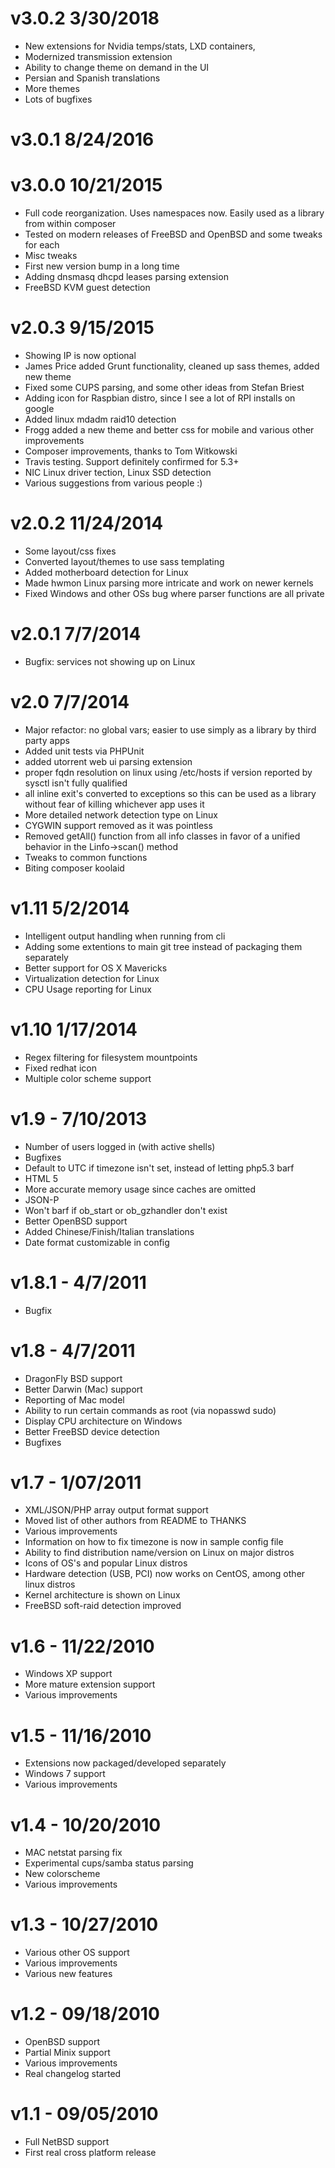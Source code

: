 # v3.0.2 3/30/2018

- New extensions for Nvidia temps/stats, LXD containers,
- Modernized transmission extension
- Ability to change theme on demand in the UI
- Persian and Spanish translations
- More themes
- Lots of bugfixes

# v3.0.1 8/24/2016

# v3.0.0 10/21/2015
 - Full code reorganization. Uses namespaces now. Easily used as a library from within composer
 - Tested on modern releases of FreeBSD and OpenBSD and some tweaks for each
 - Misc tweaks
 - First new version bump in a long time
 - Adding dnsmasq dhcpd leases parsing extension
 - FreeBSD KVM guest detection


# v2.0.3 9/15/2015
 - Showing IP is now optional
 - James Price added Grunt functionality, cleaned up sass themes, added new theme
 - Fixed some CUPS parsing, and some other ideas from Stefan Briest
 - Adding icon for Raspbian distro, since I see a lot of RPI installs on google
 - Added linux mdadm raid10 detection
 - Frogg added a new theme and better css for mobile and various other improvements
 - Composer improvements, thanks to Tom Witkowski
 - Travis testing. Support definitely confirmed for 5.3+
 - NIC Linux driver tection, Linux SSD detection
 - Various suggestions from various people :)


# v2.0.2 11/24/2014
 - Some layout/css fixes
 - Converted layout/themes to use sass templating
 - Added motherboard detection for Linux
 - Made hwmon Linux parsing more intricate and work on newer kernels
 - Fixed Windows and other OSs bug where parser functions are all private


# v2.0.1 7/7/2014
 - Bugfix: services not showing up on Linux


# v2.0 7/7/2014
 - Major refactor: no global vars; easier to use simply as a library by third party apps
 - Added unit tests via PHPUnit
 - added utorrent web ui parsing extension
 - proper fqdn resolution on linux using /etc/hosts if version reported by sysctl isn't fully qualified
 - all inline exit's converted to exceptions so this can be used as a library without fear of killing whichever app uses it
 - More detailed network detection type on Linux
 - CYGWIN support removed as it was pointless
 - Removed getAll() function from all info classes in favor of a unified behavior in the Linfo->scan() method
 - Tweaks to common functions
 - Biting composer koolaid


# v1.11 5/2/2014
 - Intelligent output handling when running from cli
 - Adding some extentions to main git tree instead of packaging them separately
 - Better support for OS X Mavericks
 - Virtualization detection for Linux
 - CPU Usage reporting for Linux


# v1.10 1/17/2014
 - Regex filtering for filesystem mountpoints
 - Fixed redhat icon
 - Multiple color scheme support


# v1.9 - 7/10/2013
 - Number of users logged in (with active shells)
 - Bugfixes
 - Default to UTC if timezone isn't set, instead of letting php5.3 barf
 - HTML 5
 - More accurate memory usage since caches are omitted
 - JSON-P
 - Won't barf if ob_start or ob_gzhandler don't exist
 - Better OpenBSD support
 - Added Chinese/Finish/Italian translations
 - Date format customizable in config


# v1.8.1 - 4/7/2011
 - Bugfix


# v1.8 - 4/7/2011
 - DragonFly BSD support
 - Better Darwin (Mac) support
 - Reporting of Mac model
 - Ability to run certain commands as root (via nopasswd sudo)
 - Display CPU architecture on Windows
 - Better FreeBSD device detection
 - Bugfixes


# v1.7 - 1/07/2011
 - XML/JSON/PHP array output format support
 - Moved list of other authors from README to THANKS
 - Various improvements
 - Information on how to fix timezone is now in sample config file
 - Ability to find distribution name/version on Linux on major distros
 - Icons of OS's and popular Linux distros
 - Hardware detection (USB, PCI) now works on CentOS, among other linux distros
 - Kernel architecture is shown on Linux
 - FreeBSD soft-raid detection improved


# v1.6 - 11/22/2010
 - Windows XP support
 - More mature extension support
 - Various improvements


# v1.5 - 11/16/2010
 - Extensions now packaged/developed separately
 - Windows 7 support
 - Various improvements


# v1.4 - 10/20/2010
 - MAC netstat parsing fix
 - Experimental cups/samba status parsing
 - New colorscheme
 - Various improvements


# v1.3 - 10/27/2010
 - Various other OS support
 - Various improvements
 - Various new features


# v1.2 - 09/18/2010
 - OpenBSD support
 - Partial Minix support
 - Various improvements
 - Real changelog started


# v1.1 - 09/05/2010
 - Full NetBSD support
 - First real cross platform release
